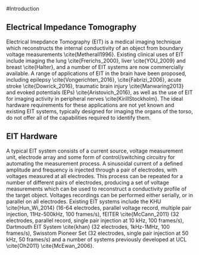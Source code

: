 #Introduction

## Electrical Impedance Tomography
Electrical Imepdance Tomography (EIT) is a medical imaging technique which reconstructs the internal conductivity of an object from boundary voltage measurements \cite{Metherall1996}. Existing clinical uses of EIT include imaging the lung \cite{Frerichs_2000}, liver \cite{YOU_2009} and breast \cite{Halter}, and a number of EIT systems are now commercially available. A range of applications of EIT in the brain have been proposed, including epilepsy \cite{Vongerichten_2016}, \cite{Fabrizi_2006}, acute stroke \cite{Dowrick_2016}, traumatic brain injury \cite{Manwaring2013} and evoked potentials (EPs) \cite{Aristovich_2016}, as well as the use of EIT for imaging activity in peripheral nerves \cite{KirillStockholm}. The ideal hardware requirements for these applications are not yet known and existing EIT systems, typically designed for imaging the organs of the torso, do not offer all of the capabilities required to identify them.

## EIT Hardware

A typical EIT system consists of a current source, voltage measurement unit, electrode array and some form of control/switching circuitry for automating the measurement process. A sinusoidal current of a defined amplitude and frequency is injected through a pair of electrodes, with voltages measured at all electrodes. This process can be repeated for a number of different pairs of electrodes, producing a set of voltage measurements which can be used to reconstruct a conductivity profile of the target object. Voltages recordings can be performed either serially, or in parallel on all electrodes. 
Existing EIT systems include the KHU \cite{Hun_Wi_2014} (16-64 electrodes, parallel voltage record, multiple pair injection, 11Hz-500kHz, 100 frames/s), fEITER \cite{McCann_2011} (32 electrodes, parallel record, single pair injection at 10 kHz, 100 frames/s), Dartmouth EIT System \cite{khan} (32 electrodes, 1kHz-1MHz, 100 frames/s), Swisstom Pioneer Set (32 electrodes, single pair injection at 50 kHz, 50 frames/s) and a number of systems previously developed at UCL \cite{Oh2011} \cite{McEwan_2006}.
